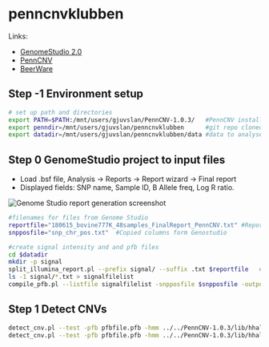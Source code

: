 # penncnvklubben

Links:

* [GenomeStudio 2.0](http://support.illumina.com/array/array_software/genomestudio/downloads.html)
* [PennCNV](http://penncnv.openbioinformatics.org)
* [BeerWare](https://en.wikipedia.org/wiki/Beerware)

## Step -1 Environment setup

```bash
# set up path and directories
export PATH=$PATH:/mnt/users/gjuvslan/PennCNV-1.0.3/   #PennCNV installed here
export penndir=/mnt/users/gjuvslan/penncnvklubben      #git repo cloned here
export datadir=/mnt/users/gjuvslan/penncnvklubben/data #data to analyse collected here
```

## Step 0 GenomeStudio project to input files

* Load .bsf file, Analysis -> Reports -> Report wizard -> Final report
* Displayed fields: SNP name, Sample ID, B Allele freq, Log R ratio. 

![Genome Studio report generation screenshot](https://github.com/argju/penncnvklubben/blob/master/screenshots/report.png)

```bash
#filenames for files from Genome Studio
reportfile="180615_bovine777K_48samples_FinalReport_PennCNV.txt" #Report exported from GenomeStudio
snpposfile="snp_chr_pos.txt"  #Copied columns form Genostudio

#create signal intensity and and pfb files
cd $datadir
mkdir -p signal
split_illumina_report.pl --prefix signal/ --suffix .txt $reportfile   #create signal intensity files
ls -1 signal/*.txt > signalfilelist
compile_pfb.pl --listfile signalfilelist -snpposfile $snpposfile -output pfbfile.pfb #create pdf file
```

## Step 1 Detect CNVs

```bash
detect_cnv.pl --test -pfb pfbfile.pfb -hmm ../../PennCNV-1.0.3/lib/hhall.hmm --lastchr 29 signal/9200246_7736.txt signal/6333982_8239.txt --log detect_cnv.log --out detect_cnv.out #two signal files
detect_cnv.pl --test -pfb pfbfile.pfb -hmm ../../PennCNV-1.0.3/lib/hhall.hmm --lastchr 29 --listfile signalfilelist --log detect_cnv.log --out detect_cnv.out #all signal files
```
